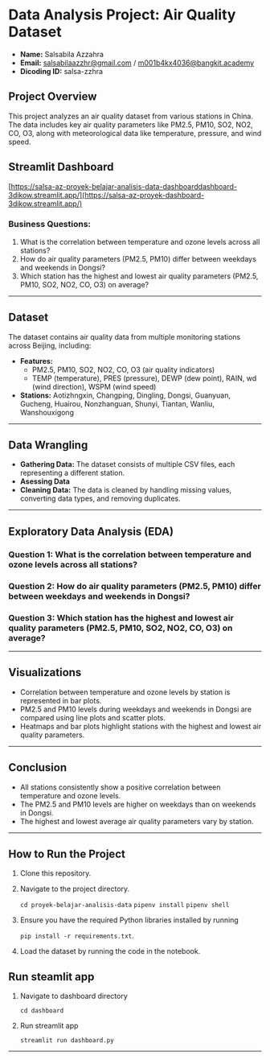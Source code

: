 # Data Analysis Project: Air Quality Dataset

- **Name:** Salsabila Azzahra
- **Email:** salsabilaazzhr@gmail.com / m001b4kx4036@bangkit.academy
- **Dicoding ID:** salsa-zzhra

## Project Overview

This project analyzes an air quality dataset from various stations in China. The data includes key air quality parameters like PM2.5, PM10, SO2, NO2, CO, O3, along with meteorological data like temperature, pressure, and wind speed.

## Streamlit Dashboard
[https://salsa-az-proyek-belajar-analisis-data-dashboarddashboard-3dikow.streamlit.app/](https://salsa-az-proyek-dashboard-3dikow.streamlit.app/)

### Business Questions:

1. What is the correlation between temperature and ozone levels across all stations?
2. How do air quality parameters (PM2.5, PM10) differ between weekdays and weekends in Dongsi?
3. Which station has the highest and lowest air quality parameters (PM2.5, PM10, SO2, NO2, CO, O3) on average?

---

## Dataset

The dataset contains air quality data from multiple monitoring stations across Beijing, including:

- **Features:**
  - PM2.5, PM10, SO2, NO2, CO, O3 (air quality indicators)
  - TEMP (temperature), PRES (pressure), DEWP (dew point), RAIN, wd (wind direction), WSPM (wind speed)
- **Stations:** Aotizhngxin, Changping, Dingling, Dongsi, Guanyuan, Gucheng, Huairou, Nonzhanguan, Shunyi, Tiantan, Wanliu, Wanshouxigong

---

## Data Wrangling

- **Gathering Data:** The dataset consists of multiple CSV files, each representing a different station.
- **Asessing Data**
- **Cleaning Data:** The data is cleaned by handling missing values, converting data types, and removing duplicates.

---

## Exploratory Data Analysis (EDA)

### Question 1: What is the correlation between temperature and ozone levels across all stations?
### Question 2: How do air quality parameters (PM2.5, PM10) differ between weekdays and weekends in Dongsi?
### Question 3: Which station has the highest and lowest air quality parameters (PM2.5, PM10, SO2, NO2, CO, O3) on average?
---

## Visualizations

- Correlation between temperature and ozone levels by station is represented in bar plots.
- PM2.5 and PM10 levels during weekdays and weekends in Dongsi are compared using line plots and scatter plots.
- Heatmaps and bar plots highlight stations with the highest and lowest air quality parameters.

---

## Conclusion

- All stations consistently show a positive correlation between temperature and ozone levels.
- The PM2.5 and PM10 levels are higher on weekdays than on weekends in Dongsi.
- The highest and lowest average air quality parameters vary by station.

---

## How to Run the Project

1. Clone this repository.
2. Navigate to the project directory.

    `cd proyek-belajar-analisis-data`
    `pipenv install`
    `pipenv shell`

2. Ensure you have the required Python libraries installed by running 

    `pip install -r requirements.txt`.

3. Load the dataset by running the code in the notebook.

## Run steamlit app
1. Navigate to dashboard directory
   
     `cd dashboard`
3. Run streamlit app

     `streamlit run dashboard.py`

---

